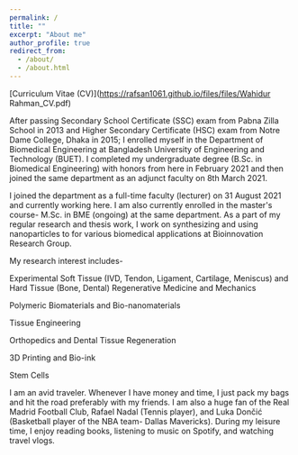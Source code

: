```yaml
---
permalink: /
title: ""
excerpt: "About me"
author_profile: true
redirect_from: 
  - /about/
  - /about.html
---
```


[Curriculum Vitae (CV)](https://rafsan1061.github.io/files/files/Wahidur Rahman_CV.pdf)

After passing Secondary School Certificate (SSC) exam from Pabna Zilla School in 2013 and Higher Secondary Certificate (HSC) exam from Notre Dame College, Dhaka in 2015; I enrolled myself in the Department of Biomedical Engineering at Bangladesh University of Engineering and Technology (BUET). I completed my undergraduate degree (B.Sc. in Biomedical Engineering) with honors from here in February 2021 and then joined the same department as an adjunct faculty on 8th March 2021.

I joined the department as a full-time faculty (lecturer) on 31 August 2021 and currently working here. I am also currently enrolled in the master's course- M.Sc. in BME (ongoing) at the same department. As a part of my regular research and thesis work, I work on synthesizing and using nanoparticles to for various biomedical applications at Bioinnovation Research Group.

My research interest includes-

Experimental Soft Tissue (IVD, Tendon, Ligament, Cartilage, Meniscus) and Hard Tissue (Bone, Dental) Regenerative Medicine and Mechanics

Polymeric Biomaterials and Bio-nanomaterials

Tissue Engineering

Orthopedics and Dental Tissue Regeneration

3D Printing and Bio-ink

Stem Cells

I am an avid traveler. Whenever I have money and time, I just pack my bags and hit the road preferably with my friends. I am also a huge fan of the Real Madrid Football Club, Rafael Nadal (Tennis player), and Luka Dončić (Basketball player of the NBA team- Dallas Mavericks). During my leisure time, I enjoy reading books, listening to music on Spotify, and watching travel vlogs.
